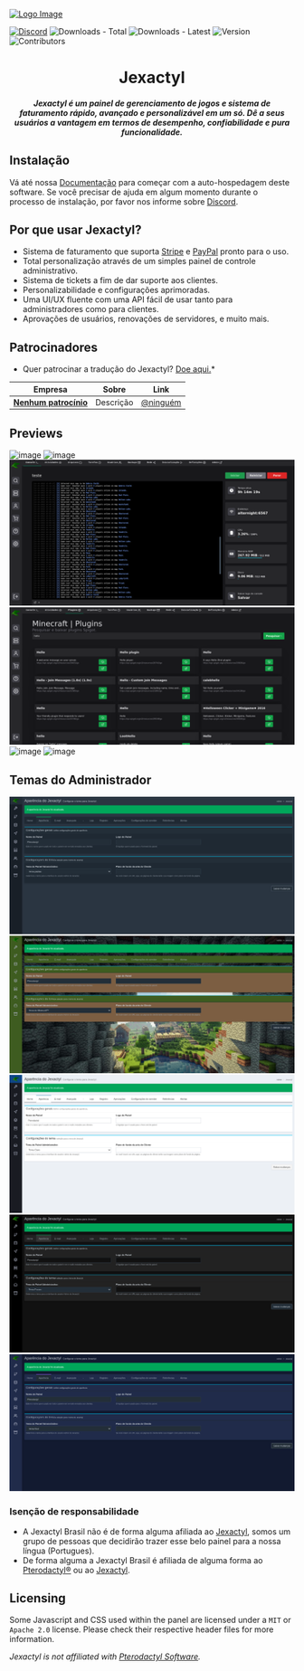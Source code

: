 [![Logo Image](https://cdn.discordapp.com/attachments/1012411945141424218/1012430446556090468/JexactylBannerBasic.jpg)](https://jexactylbrasil.ml)

[![Discord](https://img.shields.io/discord/922284031129825280?style=for-the-badge)](https://discord.com/invite/qttGR4Z5Pk)
![Downloads - Total](https://img.shields.io/github/downloads/jexactyl/jexactyl/total?style=for-the-badge)
![Downloads - Latest](https://img.shields.io/github/downloads/jexactyl/jexactyl/latest/total?style=for-the-badge)
![Version](https://img.shields.io/github/v/release/Next-Panel/Jexactyl-BR?style=for-the-badge)
![Contributors](https://img.shields.io/github/contributors-anon/Next-Panel/Jexactyl-BR?style=for-the-badge)

<h1 align="center">Jexactyl</h1>
<h5 align="center">
    <strong>
        Jexactyl é um painel de gerenciamento de jogos e sistema de faturamento rápido, avançado e personalizável em um só.
        Dê a seus usuários a vantagem em termos de desempenho, confiabilidade e pura funcionalidade.
    </strong>
</h5>

## Instalação
Vá até nossa [Documentação](https://docs.jexactylbrasil.ml/) para começar com a auto-hospedagem deste software.
Se você precisar de ajuda em algum momento durante o processo de instalação, por favor nos informe sobre [Discord](https://discord.gg/68k7wDGjYc).

## Por que usar Jexactyl?
* Sistema de faturamento que suporta [Stripe](https://stripe.com) e [PayPal](https://paypal.com) pronto para o uso.
* Total personalização através de um simples painel de controle administrativo.
* Sistema de tickets a fim de dar suporte aos clientes.
* Personalizabilidade e configurações aprimoradas.
* Uma UI/UX fluente com uma API fácil de usar tanto para administradores como para clientes.
* Aprovações de usuários, renovações de servidores, e muito mais.

## Patrocinadores
* Quer patrocinar a tradução do Jexactyl? [Doe aqui.](https://donate.stripe.com/6oE02Zftd9cC34IbIS)*

| Empresa | Sobre | Link |
| ------- | ----- | ------- |
| [**Nenhum patrocínio**](https://) | Descrição | [@ninguém](https://) |

## Previews
![image](https://user-images.githubusercontent.com/30575805/207936437-e9990069-ec34-4273-b5d2-6cdf21ab755b.png)
![image](https://user-images.githubusercontent.com/30575805/207936499-25645fff-cdc2-476c-b626-fd75813fbc52.png)
![image](.github/imagens/console.png)
![image](.github/imagens/plugin.png)
![image](https://user-images.githubusercontent.com/30575805/207936544-7ee143cd-e0e6-4076-929a-cfc97054b33e.png)
![image](https://user-images.githubusercontent.com/30575805/207936353-cad5228e-5948-4b5c-8b4d-f1fc5021f806.png)

## Temas do Administrador
![tema Padrão](.github/imagens/temapadrao.png)
![tema Minecraft](.github/imagens/temaminecraft.png)
![tema Claro](.github/imagens/temaclaro.png)
![tema Escuro](.github/imagens/temaescuro.png)
![tema Azul](.github/imagens/temaazul.png)

### Isenção de responsabilidade
* A Jexactyl Brasil não é de forma alguma afiliada ao [Jexactyl](https://jexactyl.com), somos um grupo de pessoas que decidirão trazer esse belo painel para a nossa língua (Portugues).
* De forma alguma a Jexactyl Brasil é afiliada de alguma forma ao [Pterodactyl®](https://pterdoactyl.io) ou ao [Jexactyl](https://jexactyl.com).

## Licensing
Some Javascript and CSS used within the panel are licensed under a `MIT` or `Apache 2.0` license. Please check their
respective header files for more information.

*Jexactyl is not affiliated with [Pterodactyl Software](https://pterodactyl.io).*
